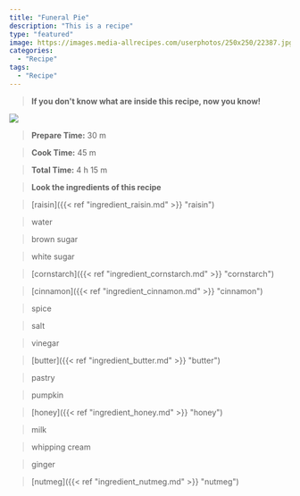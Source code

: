```yaml
---
title: "Funeral Pie"
description: "This is a recipe"
type: "featured"
image: https://images.media-allrecipes.com/userphotos/250x250/22387.jpg
categories: 
  - "Recipe"
tags: 
  - "Recipe"
---
```



>**If you don't know what are inside this recipe, now you know!**

![](../images/Recipes-Banner.jpg)
> **Prepare Time:** 30 m


> **Cook Time:** 45 m


> **Total Time:** 4 h 15 m

> **Look the ingredients of this recipe**

> [raisin]({{< ref "ingredient_raisin.md" >}} "raisin")

> water

> brown sugar

> white sugar

> [cornstarch]({{< ref "ingredient_cornstarch.md" >}} "cornstarch")

> [cinnamon]({{< ref "ingredient_cinnamon.md" >}} "cinnamon")

> spice

> salt

> vinegar

> [butter]({{< ref "ingredient_butter.md" >}} "butter")

> pastry

> pumpkin

> [honey]({{< ref "ingredient_honey.md" >}} "honey")

> milk

> whipping cream

> ginger

> [nutmeg]({{< ref "ingredient_nutmeg.md" >}} "nutmeg")


